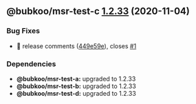 ## @bubkoo/msr-test-c [1.2.33](https://github.com/bubkoo/monorepo-semantic-release/compare/monorepo-semantic-release-test-c@v1.2.32...monorepo-semantic-release-test-c@v1.2.33) (2020-11-04)


### Bug Fixes

* 🐛 release comments ([449e59e](https://github.com/bubkoo/monorepo-semantic-release/commit/449e59e561f897b7ef8118a643d4c50ed5a265cd)), closes [#1](https://github.com/bubkoo/monorepo-semantic-release/issues/1)





### Dependencies

* **@bubkoo/msr-test-a:** upgraded to 1.2.33
* **@bubkoo/msr-test-b:** upgraded to 1.2.33
* **@bubkoo/msr-test-d:** upgraded to 1.2.33
